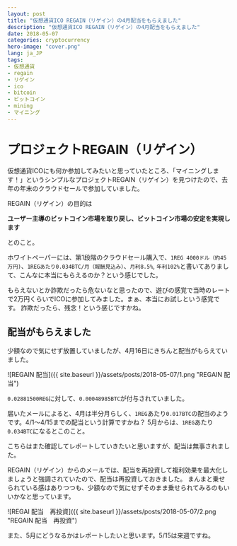 ```yaml
---
layout: post
title: "仮想通貨ICO REGAIN（リゲイン）の4月配当をもらえました"
description: "仮想通貨ICO REGAIN（リゲイン）の4月配当をもらえました"
date: 2018-05-07
categories: cryptocurrency
hero-image: "cover.png"
lang: ja_JP
tags:
- 仮想通貨
- regain
- リゲイン
- ico
- bitcoin
- ビットコイン
- mining
- マイニング
---
```


# プロジェクトREGAIN（リゲイン）

仮想通貨ICOにも何か参加してみたいと思っていたところ、「マイニングします！」というシンプルなプロジェクトREGAIN（リゲイン）を見つけたので、去年の年末のクラウドセールで参加していました。

REGAIN（リゲイン）の目的は

**ユーザー主導のビットコイン市場を取り戻し、ビットコイン市場の安定を実現します**

とのこと。

ホワイトペーパーには、第1段階のクラウドセール購入で、`1REG 4000ドル（約45万円)`、`1REGあたり0.034BTC/月（報酬見込み）`、`月利8.5%`, `年利102%`と書いてありまして、こんなに本当にもらえるのか？という感じでした。

もらえないとか詐欺だったら危ないなと思ったので、遊びの感覚で当時のレートで2万円くらいでICOに参加してみました。まぁ、本当にお試しという感覚です。
詐欺だったら、残念！という感じですかね。


## 配当がもらえました

少額なので気にせず放置していましたが、4月16日にきちんと配当がもらえていました。

![REGAIN 配当]({{ site.baseurl }}/assets/posts/2018-05-07/1.png "REGAIN 配当")

`0.02881500REG`に対して、`0.00048985BTC`が付与されていました。

届いたメールによると、4月は半分月らしく、`1REG`あたり`0.017BTC`の配当のようです。4/1〜4/15までの配当という計算ですかね？
5月からは、`1REG`あたり`0.034BTC`になるとこのこと。

こちらはまた確認してレポートしていきたいと思いますが、配当は無事されました。

REGAIN（リゲイン）からのメールでは、配当を再投資して複利効果を最大化しましょうと強調されていたので、配当は再投資しておきました。
まんまと乗せられている感はありつつも、少額なので気にせずそのまま乗せられてみるのもいいかなと思っています。

![REGAI 配当　再投資]({{ site.baseurl }}/assets/posts/2018-05-07/2.png "REGAIN 配当　再投資")

また、5月にどうなるかはレポートしたいと思います。5/15は来週ですね。